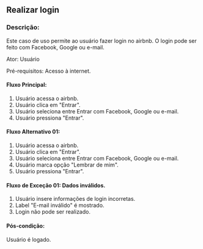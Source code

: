 ## Realizar login

### Descrição:
Este caso de uso permite ao usuário fazer login no airbnb. O login pode ser feito com Facebook, Google ou e-mail.

Ator: Usuário

Pré-requisitos: Acesso à internet.

#### Fluxo Principal:
1. Usuário acessa o airbnb.
2. Usuário clica em "Entrar".
3. Usuário seleciona entre Entrar com Facebook, Google ou e-mail.
4. Usuário pressiona "Entrar".

#### Fluxo Alternativo 01:
1. Usuário acessa o airbnb.
2. Usuário clica em "Entrar".
3. Usuário seleciona entre Entrar com Facebook, Google ou e-mail.
4. Usuário marca opção "Lembrar de mim".
5. Usuário pressiona "Entrar".

#### Fluxo de Exceção 01: Dados inválidos.
1. Usuário insere informações de login incorretas.
2. Label "E-mail inválido" é mostrado.
2. Login não pode ser realizado.

#### Pós-condição:
Usuário é logado.